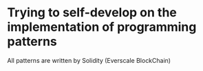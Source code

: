 # Trying to self-develop on the implementation of programming patterns
All patterns are written by Solidity (Everscale BlockChain)